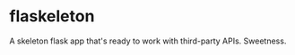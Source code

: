 flaskeleton
===========

A skeleton flask app that's ready to work with third-party APIs. Sweetness.

